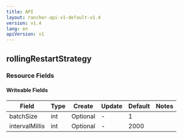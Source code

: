 ```yaml
---
title: API
layout: rancher-api-v1-default-v1.4
version: v1.4
lang: en
apiVersion: v1
---
```


## rollingRestartStrategy



### Resource Fields

#### Writeable Fields

Field | Type | Create | Update | Default | Notes
---|---|---|---|---|---
batchSize | int | Optional | - | 1 | 
intervalMillis | int | Optional | - | 2000 | 



<br>
